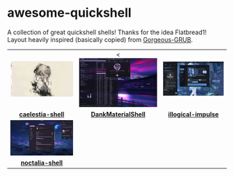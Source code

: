 # awesome-quickshell
A collection of great quickshell shells! Thanks for the idea Flatbread1! Layout heavily inspired (basically copied) from [Gorgeous-GRUB](https://github.com/Jacksaur/Gorgeous-GRUB/).

|    |    |    |
|:-------:|:-------:|:---------:|
|<img src="/assets/caelestia-shell.jpg" width=247>|<<img src="/assets/dms.png" width=247>|<img src="/assets/illogical-impulse.png" width=247>|
|**[caelestia-shell](https://github.com/caelestia-dots/shell)**|**[DankMaterialShell](https://github.com/AvengeMedia/DankMaterialShell)**|**[illogical-impulse](https://github.com/end-4/dots-hyprland)**|
|<img src="/assets/noctalia-shell.jpg" width=247>|    |    |
|**[noctalia-shell](https://github.com/noctalia-dev/noctalia-shell)**|    |    |
